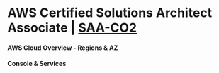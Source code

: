 # AWS Certified Solutions Architect Associate | [SAA-CO2](https://aws.amazon.com/certification/certified-solutions-architect-associate/)

#### AWS Cloud Overview - Regions & AZ

#### Console & Services

